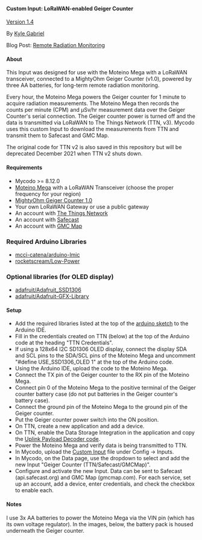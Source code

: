 #### Custom Input: LoRaWAN-enabled Geiger Counter

[Version 1.4](https://github.com/kizniche/Mycodo-custom/blob/master/custom_inputs/geiger%20counter/CHANGELOG.md)

By [Kyle Gabriel](https://kylegabriel.com/)

Blog Post: [Remote Radiation Monitoring](https://kylegabriel.com/projects/2019/08/remote-radiation-monitoring.html)

#### About

This Input was designed for use with the Moteino Mega with a LoRaWAN
transceiver, connected to a MightyOhm Geiger Counter (v1.0), powered by three
AA batteries, for long-term remote radiation monitoring.

Every hour, the Moteino Mega powers the Geiger counter for 1 minute to acquire
radiation measurements. The Moteino Mega then records the counts per minute
(CPM) and μSv/hr measurement data over the Geiger Counter's serial connection.
The Geiger counter power is turned off and the data is transmitted via LoRaWAN
to The Things Network (TTN, v3). Mycodo uses this custom Input to download the
measurements from TTN and transmit them to Safecast and GMC Map.

The original code for TTN v2 is also saved in this repository but will be 
deprecated December 2021 when TTN v2 shuts down.

#### Requirements

* Mycodo >= 8.12.0
* [Moteino Mega](https://lowpowerlab.com/shop/product/119) with a LoRaWAN Transceiver (choose the proper frequency for your region)
* [MightyOhm Geiger Counter 1.0](https://mightyohm.com/blog/products/geiger-counter/)
* Your own LoRaWAN Gateway or use a public gateway
* An account with [The Things Network](https://www.thethingsnetwork.org/)
* An account with [Safecast](https://api.safecast.org)
* An account with [GMC Map](https://www.gmcmap.com/)

### Required Arduino Libraries

* [mcci-catena/arduino-lmic](https://github.com/mcci-catena/arduino-lmic)
* [rocketscream/Low-Power](https://github.com/rocketscream/Low-Power)

### Optional libraries (for OLED display)

* [adafruit/Adafruit_SSD1306](https://github.com/adafruit/Adafruit_SSD1306)
* [adafruit/Adafruit-GFX-Library](https://github.com/adafruit/Adafruit-GFX-Library)

#### Setup

* Add the required libraries listed at the top of the [arduino sketch](https://raw.githubusercontent.com/kizniche/Mycodo-custom/master/custom_inputs/geiger%20counter/arduino_sketch_geiger_counter_moteino_mega_lora/arduino_sketch_geiger_counter_moteino_mega_lora.ino) to the Arduino IDE.
* Fill in the credentials created on TTN (below) at the top of the Arduino code at the heading "TTN Credentials".
* If using a 128x64 I2C SD1306 OLED display, connect the display SDA and SCL pins to the SDA/SCL pins of the Moteino Mega and uncomment "#define USE_SSD1306_OLED 1" at the top of the Arduino code.
* Using the Arduino IDE, upload the code to the Moteino Mega.
* Connect the TX pin of the Geiger counter to the RX pin of the Moteino Mega.
* Connect pin 0 of the Moteino Mega to the positive terminal of the Geiger counter battery case (do not put batteries in the Geiger counter's battery case).
* Connect the ground pin of the Moteino Mega to the ground pin of the Geiger counter. 
* Put the Geiger counter power switch into the ON position.
* On TTN, create a new application and add a device.
* On TTN, enable the Data Storage Integration in the application and copy the [Uplink Payload Decoder code](https://raw.githubusercontent.com/kizniche/Mycodo-custom/master/custom_inputs/geiger%20counter/payload_decoder_the_things_network_app_ttn_v3.java).
* Power the Moteino Mega and verify data is being transmitted to TTN.
* In Mycodo, upload the [Custom Input](https://raw.githubusercontent.com/kizniche/Mycodo-custom/master/custom_inputs/geiger%20counter/mycodo_custom_input_ttn_data_storage_geiger_counter_ttn_v3.py) file under Config -> Inputs.
* In Mycodo, on the Data page, use the dropdown to select and add the new Input "Geiger Counter (TTN/Safecast/GMCMap)".
* Configure and activate the new Input. Data can be sent to Safecast (api.safecast.org) and GMC Map (gmcmap.com). For each service, set up an account, add a device, enter credentials, and check the checkbox to enable each.

#### Notes

I use 3x AA batteries to power the Moteino Mega via the VIN pin (which has its own voltage regulator). In the images, below, the battery pack is housed underneath the Geiger counter.
